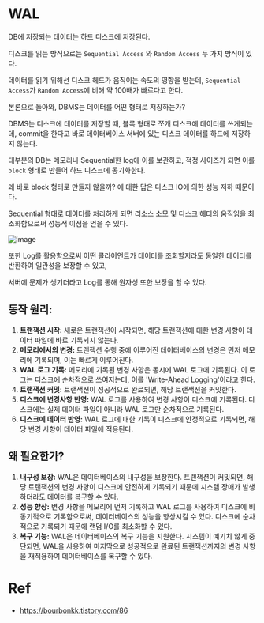 # WAL
DB에 저장되는 데이터는 하드 디스크에 저장된다.

디스크를 읽는 방식으로는 ```Sequential Access``` 와 ```Random Access``` 두 가지 방식이 있다.

데이터를 읽기 위해선 디스크 헤드가 움직이는 속도의 영향을 받는데,  ```Sequential Access```가 ```Random Access```에 비해 약 100배가 빠르다고 한다.

본론으로 돌아와, DBMS는 데이터를 어떤 형태로 저장하는가?

DBMS는 디스크에 데이터를 저장할 때, 블록 형태로 쪼개 디스크에 데이터를 쓰게되는데, commit을 한다고 바로 데이터베이스 서버에 있는 디스크 데이터를 하드에 저장하지 않는다.

대부분의 DB는 메모리나 Sequential한 log에 이를 보관하고, 적정 사이즈가 되면 이를 ```block``` 형태로 만들어 하드 디스크에 동기화한다.

왜 바로 block 형태로 만들지 않을까? 에 대한 답은 디스크 IO에 의한 성능 저하 때문이다.

Sequential 형태로 데이터를 처리하게 되면 리소스 소모 및 디스크 헤더의 움직임을 최소화함으로써 성능적 이점을 얻을 수 있다.

![image](https://github.com/jekyllPark/back-to-basic/assets/114489012/e485d663-8247-43d9-b956-4b9ca5216aca)

또한 Log를 활용함으로써 어떤 클라이언트가 데이터를 조회할지라도 동일한 데이터를 반환하여 일관성을 보장할 수 있고,

서버에 문제가 생기더라고 Log를 통해 원자성 또한 보장을 할 수 있다.


## **동작 원리:**
1. **트랜잭션 시작:** 새로운 트랜잭션이 시작되면, 해당 트랜잭션에 대한 변경 사항이 데이터 파일에 바로 기록되지 않는다.
2. **메모리에서의 변경:** 트랜잭션 수행 중에 이루어진 데이터베이스의 변경은 먼저 메모리에 기록되며, 이는 빠르게 이루어진다.
3. **WAL 로그 기록:** 메모리에 기록된 변경 사항은 동시에 WAL 로그에 기록된다. 이 로그는 디스크에 순차적으로 쓰여지는데, 이를 'Write-Ahead Logging'이라고 한다.
4. **트랜잭션 커밋:** 트랜잭션이 성공적으로 완료되면, 해당 트랜잭션을 커밋한다.
5. **디스크에 변경사항 반영:** WAL 로그를 사용하여 변경 사항이 디스크에 기록된다. 디스크에는 실제 데이터 파일이 아니라 WAL 로그만 순차적으로 기록된다.
6. **디스크에 데이터 반영:** WAL 로그에 대한 기록이 디스크에 안정적으로 기록되면, 해당 변경 사항이 데이터 파일에 적용된다.

## **왜 필요한가?**
1. **내구성 보장:** WAL은 데이터베이스의 내구성을 보장한다. 트랜잭션이 커밋되면, 해당 트랜잭션의 변경 사항이 디스크에 안전하게 기록되기 때문에 시스템 장애가 발생하더라도 데이터를 복구할 수 있다.
2. **성능 향상:** 변경 사항을 메모리에 먼저 기록하고 WAL 로그를 사용하여 디스크에 비동기적으로 기록함으로써, 데이터베이스의 성능을 향상시킬 수 있다. 디스크에 순차적으로 기록되기 때문에 랜덤 I/O를 최소화할 수 있다.
3. **복구 기능:** WAL은 데이터베이스의 복구 기능을 지원한다. 시스템이 예기치 않게 중단되면, WAL을 사용하여 마지막으로 성공적으로 완료된 트랜잭션까지의 변경 사항을 재적용하여 데이터베이스를 복구할 수 있다.

# Ref
- https://bourbonkk.tistory.com/86
